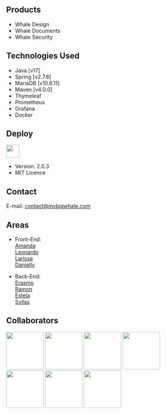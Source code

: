 ## Products

- Whale Design
- Whale Documents
- Whale Security

## Technologies Used

- Java [v17]
- Spring [v2.7.6]
- MariaDB [v10.6.11] 
- Maven [v4.0.0]
- Thymeleaf
- Prometheus
- Grafana
- Docker


## Deploy
<a href="https://mybigwhale.com/"><img src="https://img.icons8.com/?size=512&id=13450&format=png" width="35" height="35"></a>
- Version: 2.0.3
- MIT Licence

## Contact
E-mail: contact@mybigwhale.com

## Areas

- Front-End: <br>
<a href="https://github.com/amandapvln"> Amanda </a> <br>
<a href="https://github.com/LeoSilva011"> Leonardo </a> <br>
<a href="https://github.com/LarissaLunguinho"> Larissa </a> <br>
<a href="https://github.com/Daniellyfreitasc"> Danielly </a> <br>

- Back-End: <br>
<a href="https://github.com/erasmobezerra"> Erasmo </a> <br>
<a href="https://github.com/bioramonmoratori"> Ramon </a> <br>
<a href="https://github.com/Estrela-Marques"> Estela </a> <br>
<a href="https://github.com/SyllasBraga"> Syllas </a> <br>

## Collaborators
<a href="https://github.com/bioramonmoratori"><img src="https://github.com/ProjectBIGWHALE/bigwhale/assets/90486302/d4afb72c-ec3a-4672-b376-c4d33a4aa11c" width="100" height="100"></a>
<a href="https://github.com/amandapvln"><img src="https://github.com/ProjectBIGWHALE/bigwhale/assets/90486302/4de40297-eb96-45ed-b4c4-7b1fb8cbb65a" width="100" height="100"></a>
<a href="https://github.com/erasmobezerra"><img src="https://github.com/ProjectBIGWHALE/bigwhale/assets/90486302/837b8b18-b812-451a-b777-073e33b3d068" width="100" height="100"></a>
<a href="https://github.com/LarissaLunguinho"><img src="https://github.com/ProjectBIGWHALE/bigwhale/assets/90486302/c540875d-5e67-44eb-9708-8aacd848c1c6" width="100" height="100"></a>
<a href="https://github.com/LeoSilva011"><img src="https://github.com/ProjectBIGWHALE/bigwhale/assets/90486302/8cc62cfd-c987-4b43-bc04-3ae7db9690e4" width="100" height="100"></a>
<a href="https://github.com/Estrela-Marques"><img src="https://github.com/ProjectBIGWHALE/bigwhale/assets/90486302/26dbb5ba-7635-438f-95ce-212054eca08d" width="100" height="100"></a>
<a href="https://github.com/SyllasBraga"><img src="https://github.com/ProjectBIGWHALE/bigwhale/assets/90486302/b8b1a4ef-6dd9-4dbc-a4b1-76c19f544ac7" width="100" height="100"></a>






